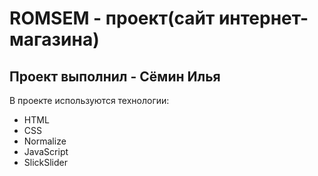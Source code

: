 # ROMSEM - проект(сайт интернет-магазина)
## Проект выполнил - Сёмин Илья

В проекте используются технологии:
 - HTML 
 - CSS
 - Normalize
 - JavaScript
 - SlickSlider
